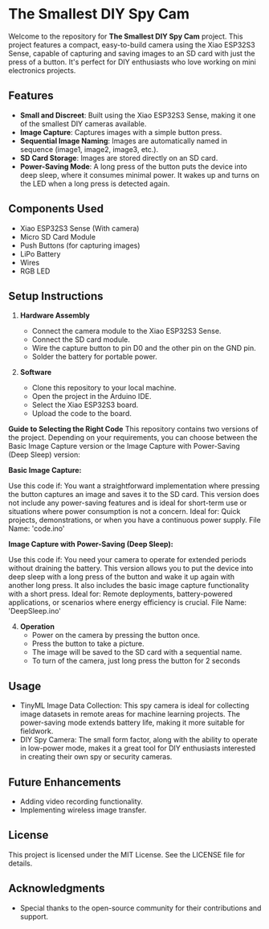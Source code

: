 # The Smallest DIY Spy Cam

Welcome to the repository for **The Smallest DIY Spy Cam** project. This project features a compact, easy-to-build camera using the Xiao ESP32S3 Sense, capable of capturing and saving images to an SD card with just the press of a button. It's perfect for DIY enthusiasts who love working on mini electronics projects.

## Features

- **Small and Discreet**: Built using the Xiao ESP32S3 Sense, making it one of the smallest DIY cameras available.
- **Image Capture**: Captures images with a simple button press.
- **Sequential Image Naming**: Images are automatically named in sequence (image1, image2, image3, etc.).
- **SD Card Storage**: Images are stored directly on an SD card.
- **Power-Saving Mode**: A long press of the button puts the device into deep sleep, where it consumes minimal power. It wakes up and turns on the LED when a long press is detected again.


## Components Used

- Xiao ESP32S3 Sense (With camera) 
- Micro SD Card Module
- Push Buttons (for capturing images)
- LiPo Battery
- Wires
- RGB LED


## Setup Instructions

1. **Hardware Assembly**
   - Connect the camera module to the Xiao ESP32S3 Sense.
   - Connect the SD card module.
   - Wire the capture button to pin D0 and the other pin on the GND pin.
   - Solder the battery for portable power.

2. **Software**
   - Clone this repository to your local machine.
   - Open the project in the Arduino IDE.
   - Select the Xiao ESP32S3 board.
   - Upload the code to the board.
  
 **Guide to Selecting the Right Code**
   This repository contains two versions of the project. Depending on your requirements, you can choose between the Basic Image Capture version or the Image Capture with Power-Saving (Deep Sleep) version:

   **Basic Image Capture:**

   Use this code if: You want a straightforward implementation where pressing the button captures an image and saves it to the SD card. This version does not include any power-saving features and is ideal for short-term use or situations where power consumption is not a    concern.
   Ideal for: Quick projects, demonstrations, or when you have a continuous power supply.
   File Name: 'code.ino'

   **Image Capture with Power-Saving (Deep Sleep):**

   Use this code if: You need your camera to operate for extended periods without draining the battery. This version allows you to put the device into deep sleep with a long press of the button and wake it up again with another long press. It also includes the basic          image capture functionality with a short press.
   Ideal for: Remote deployments, battery-powered applications, or scenarios where energy efficiency is crucial.
   File Name: 'DeepSleep.ino'



4. **Operation**
   - Power on the camera by pressing the button once.
   - Press the  button to take a picture.
   - The image will be saved to the SD card with a sequential name.
   - To turn of the camera, just long press the button for 2 seconds

## Usage

 - TinyML Image Data Collection: This spy camera is ideal for collecting image datasets in remote areas for machine learning projects. The power-saving mode extends battery life, making it more suitable for fieldwork.
 - DIY Spy Camera: The small form factor, along with the ability to operate in low-power mode, makes it a great tool for DIY enthusiasts interested in creating their own spy or security cameras.

## Future Enhancements

- Adding video recording functionality.
- Implementing wireless image transfer.

## License

This project is licensed under the MIT License. See the LICENSE file for details.

## Acknowledgments

- Special thanks to the open-source community for their contributions and support.

